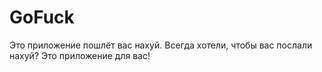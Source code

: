 # GoFuck
Это приложение пошлёт вас нахуй. Всегда хотели, чтобы вас послали нахуй? Это приложение для вас!
